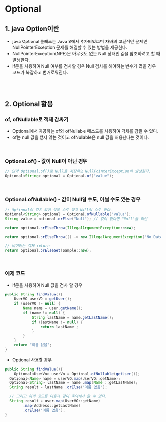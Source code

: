 # Optional

## 1. java Option이란
- java Optional 클래스는 Java 8에서 추가되었으며 자바의 고질적인 문제인 NullPointerException 문제를 해결할 수 있는 방법을 제공한다.
- NullPointerException(NPE)은 아무것도 없는 Null 상태인 값을 참조하려고 할 때 발생한다.
- if문을 사용하여 Null 여부를 검사할 경우 Null 검사를 해야하는 변수가 많을 경우 코드가 복잡하고 번거로워진다.

<br>
<br>

## 2. Optional 활용
### of, ofNullable로 객체 감싸기

- Optional에서 제공하는 of와 ofNullable 메소드를 사용하여 객체를 감쌀 수 있다.
- of는  null 값을 받지 않는 것이고 ofNullable은 null 값을 허용한다는 것이다.

<br>

### Optional.of() - 값이 Null이 아닌 경우

```java
// 만약 Optional.of()로 Null을 저장하면 NullPointerException이 발생한다.
Optional<String> optional = Optional.of("value");
```
<br>

### Optional.ofNullable() - 값이 Null일 수도, 아닐 수도 있는 경우

```java
// Optional의 값은 값이 있을 수도 있고 Null일 수도 있다.
Optional<String> optional = Optional.ofNullable("value");
String value = optional.orElse("Null"); // 값이 없다면 "Null"을 리턴

return optional.orElseThrow(IllegalArgumentException::new);

return optional.orElseThrow(() -> new IllegalArgumentException("No Data");

// 비어있는 객체 return
return optional.orElseGet(Sample::new);
```

<br>

### 예제 코드

- if문을 사용하여 Null 값을 검사 할 경우

```java
public String findValue(){
	UserVO userVO = getUser();
    if (userVO != null) {
        Name name = user.getName();
        if (name != null) {
            String lastName = name.getLastName();
            if (lastName != null) {
                return lastName ;
            }
        }
    }
    return "이름 없음";
}
```

- Optional 사용할 경우

```java
public String findValue(){
	Optional<UserVo> userVo = Optional.ofNullable(getUser());
  Optional<Name> name = userVO.map(UserVO::getName);
  Optional<String> lastName = name .map(Name ::getLastName);
  String result = lastName .orElse("이름 없음");

  // 그리고 위의 코드를 다음과 같이 축약해서 쓸 수 있다.
  String result = user.map(UserVO::getName)
        .map(Address::getLastName)
        .orElse("이름 없음");
}
```